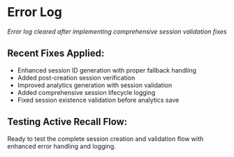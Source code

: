 # Error Log

*Error log cleared after implementing comprehensive session validation fixes*

## Recent Fixes Applied:
- Enhanced session ID generation with proper fallback handling
- Added post-creation session verification
- Improved analytics generation with session validation
- Added comprehensive session lifecycle logging
- Fixed session existence validation before analytics save

## Testing Active Recall Flow:
Ready to test the complete session creation and validation flow with enhanced error handling and logging.